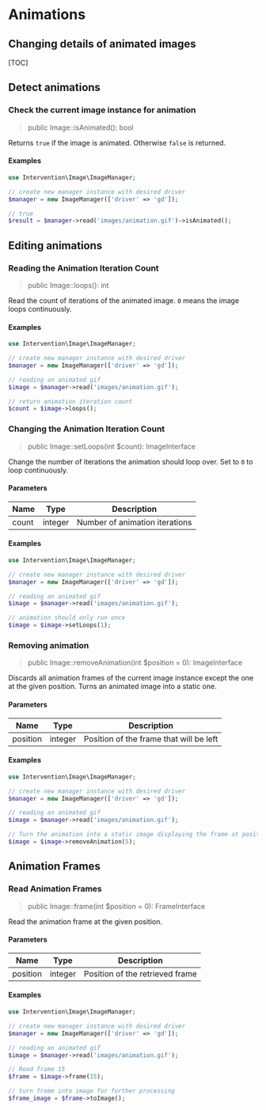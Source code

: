 # Animations
## Changing details of animated images

[TOC]

## Detect animations

### Check the current image instance for animation

> public Image::isAnimated(): bool

Returns `true` if the image is animated. Otherwise `false` is returned.

#### Examples

```php
use Intervention\Image\ImageManager;

// create new manager instance with desired driver
$manager = new ImageManager(['driver' => 'gd']);

// true
$result = $manager->read('images/animation.gif')->isAnimated();
```

## Editing animations

### Reading the Animation Iteration Count

> public Image::loops(): int

Read the count of iterations of the animated image. `0` means the image loops continuously.

#### Examples

```php
use Intervention\Image\ImageManager;

// create new manager instance with desired driver
$manager = new ImageManager(['driver' => 'gd']);

// reading an animated gif
$image = $manager->read('images/animation.gif');

// return animation iteration count
$count = $image->loops();
```

### Changing the Animation Iteration Count

> public Image::setLoops(int $count): ImageInterface

Change the number of iterations the animation should loop over. Set to `0` to loop continuously.

#### Parameters

| Name | Type | Description |
| - | - | - |
| count | integer | Number of animation iterations |

#### Examples

```php
use Intervention\Image\ImageManager;

// create new manager instance with desired driver
$manager = new ImageManager(['driver' => 'gd']);

// reading an animated gif
$image = $manager->read('images/animation.gif');

// animation should only run once
$image = $image->setLoops(1);
```

### Removing animation

> public Image::removeAnimation(int $position = 0): ImageInterface

Discards all animation frames of the current image instance except the one at the given position. Turns an animated image into a static one.

#### Parameters

| Name | Type | Description |
| - | - | - |
| position | integer | Position of the frame that will be left |

#### Examples

```php
use Intervention\Image\ImageManager;

// create new manager instance with desired driver
$manager = new ImageManager(['driver' => 'gd']);

// reading an animated gif
$image = $manager->read('images/animation.gif');

// Turn the animation into a static image displaying the frame at position 5
$image = $image->removeAnimation(5);
```

## Animation Frames
### Read Animation Frames

> public Image::frame(int $position = 0): FrameInterface

Read the animation frame at the given position.

#### Parameters

| Name | Type | Description |
| - | - | - |
| position | integer | Position of the retrieved frame |

#### Examples

```php
use Intervention\Image\ImageManager;

// create new manager instance with desired driver
$manager = new ImageManager(['driver' => 'gd']);

// reading an animated gif
$image = $manager->read('images/animation.gif');

// Read frame 15
$frame = $image->frame(15);

// turn frame into image for further processing
$frame_image = $frame->toImage();
```
